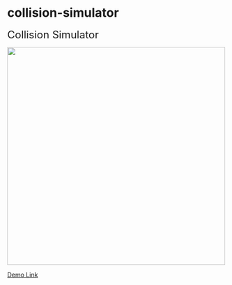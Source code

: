 # collision-simulator

<font size="5">Collision Simulator</font>

<img src="https://drive.google.com/file/d/1FmnDcLLAjLq1ixXtQBHgcPFCKPaO2nms/view?usp=sharing" title="" width=500 >

[Demo Link](https://htmlpreview.github.io/?https://github.com/peihenglyu/collision-simulator/blob/main/burst.html)